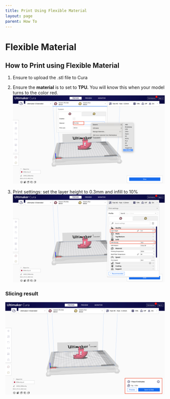 ```yaml
---
title: Print Using Flexible Material
layout: page
parent: How To
---
```


# Flexible Material

## How to Print using Flexible Material

1. Ensure to upload the .stl file to Cura
2. Ensure the **material** is to set to **TPU.** You will know this when your model turns to the color red.
   ![AA04](/assets/images/cura/materialtpu.jpg)

3. Print settings:
   set the layer height to 0.3mm and infill to 10%
   ![PrintSettings](/assets/images/cura/printsettingtpu.jpg)

### Slicing result

![slicingresult](/assets/images/cura/finalresulttpu.jpg)
